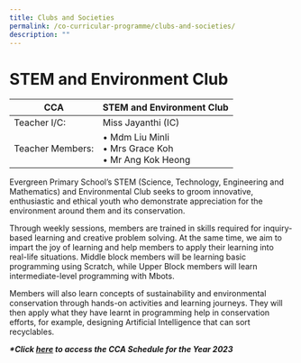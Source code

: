 ```yaml
---
title: Clubs and Societies
permalink: /co-curricular-programme/clubs-and-societies/
description: ""
---
```

# **STEM and Environment Club**



| CCA   	| STEM and Environment Club |
|---	|---	|
| Teacher I/C:  	| Miss Jayanthi (IC) 	|
| Teacher Members:  	| • Mdm Liu Minli<br>• Mrs Grace Koh<br>• Mr Ang Kok Heong<br>

Evergreen Primary School’s STEM (Science, Technology, Engineering and Mathematics) and
Environmental Club seeks to groom innovative, enthusiastic and ethical youth who demonstrate
appreciation for the environment around them and its conservation. 

Through weekly sessions, members
are trained in skills required for inquiry-based learning and creative problem solving. At the same time,
we aim to impart the joy of learning and help members to apply their learning into real-life situations.
Middle block members will be learning basic programming using Scratch, while Upper Block members
will learn intermediate-level programming with Mbots. 

Members will also learn concepts of
sustainability and environmental conservation through hands-on activities and learning journeys. They
will then apply what they have learnt in programming help in conservation efforts, for example,
designing Artificial Intelligence that can sort recyclables.

**_\*Click&nbsp;[here](https://docs.google.com/document/d/19yQQeYbcNUBPsW_j2nrgEeGdv8sUMdf_e79um_QsFDM/edit)&nbsp;to access the CCA Schedule for the Year 2023_**